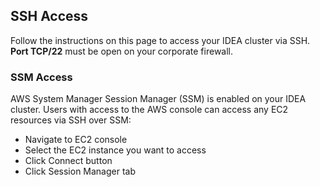 ## SSH Access

Follow the instructions on this page to access your IDEA cluster via SSH. **Port TCP/22** must be open on your corporate firewall.

### SSM Access

AWS System Manager Session Manager (SSM) is enabled on your IDEA cluster. Users with access to the AWS console can access any EC2 resources via SSH over SSM:

- Navigate to EC2 console
- Select the EC2 instance you want to access
- Click Connect button
- Click Session Manager tab
